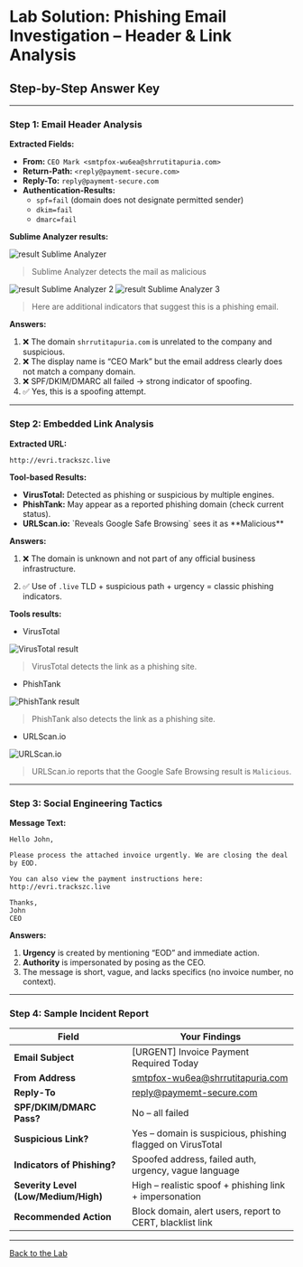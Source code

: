 #  Lab Solution: Phishing Email Investigation – Header & Link Analysis

## Step-by-Step Answer Key

---

###  Step 1: Email Header Analysis

**Extracted Fields:**

- **From:** `CEO Mark <smtpfox-wu6ea@shrrutitapuria.com>`
- **Return-Path:** `<reply@paymemt-secure.com>`
- **Reply-To:** `reply@paymemt-secure.com`
- **Authentication-Results:**
  - `spf=fail` (domain does not designate permitted sender)
  - `dkim=fail`
  - `dmarc=fail`

**Sublime Analyzer results:**

![result Sublime Analyzer](https://i.ibb.co/DHDvMnc4/image.png)
>Sublime Analyzer detects the mail as malicious

![result Sublime Analyzer 2](https://i.ibb.co/LD8MrHWK/image.png)
![result Sublime Analyzer 3](https://i.ibb.co/LDWtWQCQ/image.png)

>Here are additional indicators that suggest this is a phishing email.

**Answers:**

1. ❌ The domain `shrrutitapuria.com` is unrelated to the company and suspicious.
2. ❌ The display name is “CEO Mark” but the email address clearly does not match a company domain.
3. ❌ SPF/DKIM/DMARC all failed → strong indicator of spoofing.
4. ✅ Yes, this is a spoofing attempt.

---

###  Step 2: Embedded Link Analysis

**Extracted URL:**

```
http://evri.trackszc.live
```

**Tool-based Results:**

- **VirusTotal:** Detected as phishing or suspicious by multiple engines.
- **PhishTank:** May appear as a reported phishing domain (check current status).
- **URLScan.io:** \`Reveals Google Safe Browsing\` sees it as \*\*Malicious\*\*

**Answers:**

1. ❌ The domain is unknown and not part of any official business infrastructure.

2. ✅ Use of `.live` TLD + suspicious path + urgency = classic phishing indicators.


**Tools results:**

- VirusTotal

![VirusTotal result](https://i.ibb.co/ksGHfxqW/Screenshot-2025-07-28-190557.png)

>VirusTotal detects the link as a phishing site.

- PhishTank

![PhishTank result](https://i.ibb.co/DDtNrsZH/image.png)

>PhishTank also detects the link as a phishing site.

- URLScan.io

![URLScan.io](https://i.ibb.co/1GHtjtGn/image.png)

>URLScan.io reports that the Google Safe Browsing result is `Malicious`.



---

###  Step 3: Social Engineering Tactics

**Message Text:**

```
Hello John,

Please process the attached invoice urgently. We are closing the deal by EOD.

You can also view the payment instructions here:
http://evri.trackszc.live

Thanks,
John
CEO
```

**Answers:**

1. **Urgency** is created by mentioning “EOD” and immediate action.
2. **Authority** is impersonated by posing as the CEO.
3. The message is short, vague, and lacks specifics (no invoice number, no context).


---

### Step 4: Sample Incident Report

| Field                                | Your Findings                                                                |
| ------------------------------------ | ---------------------------------------------------------------------------- |
| **Email Subject**                    | [URGENT] Invoice Payment Required Today                                      |
| **From Address**                     | [smtpfox-wu6ea@shrrutitapuria.com](mailto\:smtpfox-wu6ea@shrrutitapuria.com) |
| **Reply-To**                         | [reply@paymemt-secure.com](mailto\:reply@paymemt-secure.com)                 |
| **SPF/DKIM/DMARC Pass?**             | No – all failed                                                              |
| **Suspicious Link?**                 | Yes – domain is suspicious, phishing flagged on VirusTotal                   |
| **Indicators of Phishing?**          | Spoofed address, failed auth, urgency,  vague language                       |
| **Severity Level (Low/Medium/High)** | High – realistic spoof + phishing link + impersonation                       |
| **Recommended Action**               | Block domain, alert users, report to CERT, blacklist link                    |

---
[Back to the Lab](/courseFiles/Lab_08-emailFundamentals/emailFundamentals.md)
